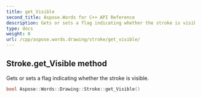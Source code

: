 ```yaml
---
title: get_Visible
second_title: Aspose.Words for C++ API Reference
description: Gets or sets a flag indicating whether the stroke is visible. 
type: docs
weight: 0
url: /cpp/aspose.words.drawing/stroke/get_visible/
---
```

## Stroke.get_Visible method


Gets or sets a flag indicating whether the stroke is visible.

```cpp
bool Aspose::Words::Drawing::Stroke::get_Visible()
```

